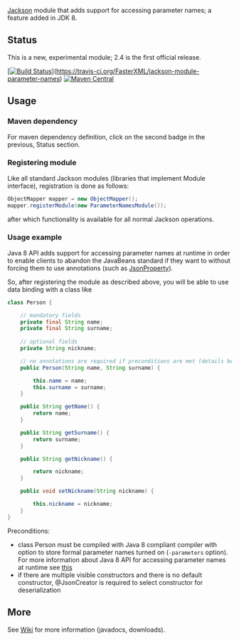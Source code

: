 [Jackson](../../../jackson) module
that adds support for accessing parameter names; a feature added in JDK 8.

## Status

This is a new, experimental module; 2.4 is the first official release.

[[![Build Status](https://travis-ci.org/FasterXML/jackson-module-parameter-names.svg)](https://travis-ci.org/FasterXML/jackson-module-parameter-names)](https://travis-ci.org/FasterXML/jackson-module-parameter-names)
[![Maven Central](https://maven-badges.herokuapp.com/maven-central/com.fasterxml.jackson.module/jackson-module-parameter-names/badge.svg)](https://maven-badges.herokuapp.com/maven-central/com.fasterxml.jackson.module/jackson-module-parameter-names)


## Usage

### Maven dependency

For maven dependency definition, click on the second badge in the previous, Status section.

### Registering module

Like all standard Jackson modules (libraries that implement Module interface), registration is done as follows:

```java
ObjectMapper mapper = new ObjectMapper();
mapper.registerModule(new ParameterNamesModule());
```

after which functionality is available for all normal Jackson operations.

### Usage example

Java 8 API adds support for accessing parameter names at runtime in order to enable clients to abandon the JavaBeans standard if they want to without forcing them to use annotations (such as [JsonProperty][1]).

So, after registering the module as described above, you will be able to use data binding with a class like

```java
class Person {

    // mandatory fields
    private final String name;
    private final String surname;
    
    // optional fields
    private String nickname;

    // no annotations are required if preconditions are met (details below)
    public Person(String name, String surname) {

        this.name = name;
        this.surname = surname;
    }

    public String getName() {
        return name;
    }

    public String getSurname() {
        return surname;
    }

    public String getNickname() {

        return nickname;
    }

    public void setNickname(String nickname) {

        this.nickname = nickname;
    }
}
```

Preconditions:

  - class Person must be compiled with Java 8 compliant compiler with option to store formal parameter names turned on (`-parameters` option). For more information about Java 8 API for accessing parameter names at runtime see [this][2]
  - if there are multiple visible constructors and there is no default constructor, @JsonCreator is required to select constructor for deserialization

## More

See [Wiki](../../wiki) for more information (javadocs, downloads).

[1]: http://jackson.codehaus.org/1.1.2/javadoc/org/codehaus/jackson/annotate/JsonProperty.html
[2]: http://docs.oracle.com/javase/tutorial/reflect/member/methodparameterreflection.html